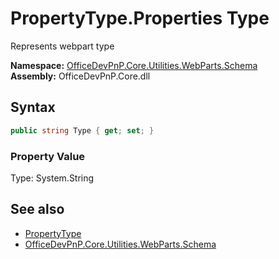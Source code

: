 # PropertyType.Properties Type
 Represents webpart type   

**Namespace:** [OfficeDevPnP.Core.Utilities.WebParts.Schema](OfficeDevPnP.Core.Utilities.WebParts.Schema.md)  
**Assembly:** OfficeDevPnP.Core.dll  
## Syntax
```C#
public string Type { get; set; }
```

### Property Value
Type: System.String  

## See also
- [PropertyType](OfficeDevPnP.Core.Utilities.WebParts.Schema.PropertyType.md) 
- [OfficeDevPnP.Core.Utilities.WebParts.Schema](OfficeDevPnP.Core.Utilities.WebParts.Schema.md) 
